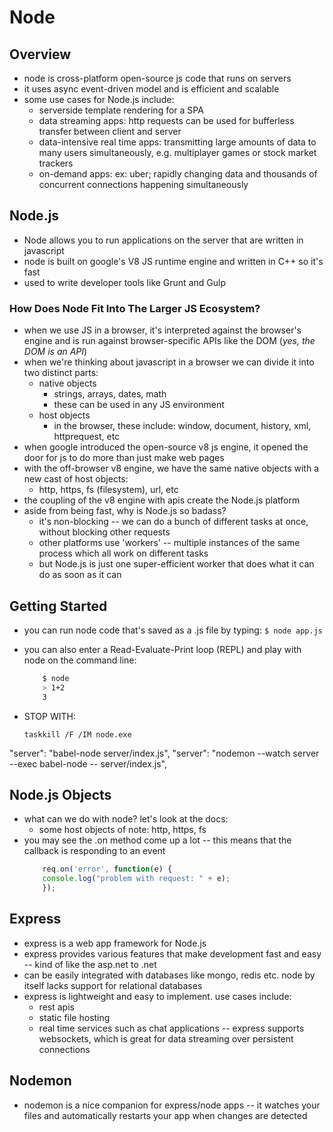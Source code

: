 # Node

## Overview
* node is cross-platform open-source js code that runs on servers
* it uses async event-driven model and is efficient and scalable
* some use cases for Node.js include:
	* serverside template rendering for a SPA
	* data streaming apps: http requests can be used for bufferless transfer between client and server
	* data-intensive real time apps: transmitting large amounts of data to many users simultaneously, e.g. multiplayer games or stock market trackers
	* on-demand apps: ex: uber; rapidly changing data and thousands of concurrent connections happening simultaneously

## Node.js
* Node allows you to run applications on the server that are written in javascript
* node is built on google's V8 JS runtime engine and written in C++ so it's fast
* used to write developer tools like Grunt and Gulp

### How Does Node Fit Into The Larger JS Ecosystem?
* when we use JS in a browser, it's interpreted against the browser's engine and is run against browser-specific APIs like the DOM (*yes, the DOM is an API*)
* when we're thinking about javascript in a browser we can divide it into two distinct parts:
	* native objects
		* strings, arrays, dates, math
		* these can be used in any JS environment
	* host objects
		* in the browser, these include: window, document, history, xml, httprequest, etc
* when google introduced the open-source v8 js engine, it opened the door for js to do more than just make web pages
* with the off-browser v8 engine, we have the same native objects with a new cast of host objects:
	* http, https, fs (filesystem), url, etc
* the coupling of the v8 engine with apis create the Node.js platform
* aside from being fast, why is Node.js so badass?
	* it's non-blocking -- we can do a bunch of different tasks at once, without blocking other requests
	* other platforms use 'workers' -- multiple instances of the same process which all work on different tasks
	* but Node.js is just one super-efficient worker that does what it can do as soon as it can

## Getting Started
* you can run node code that's saved as a .js file by typing:
	`$ node app.js`
* you can also enter a Read-Evaluate-Print loop (REPL) and play with
  node on the command line:
	```bash
		$ node
		> 1+2
		3
	```

* STOP WITH:
	```
	taskkill /F /IM node.exe
	```

"server": "babel-node server/index.js",
"server": "nodemon --watch server --exec babel-node -- server/index.js",



## Node.js Objects
* what can we do with node? let's look at the docs:
	* some host objects of note: http, https, fs
* you may see the .on method come up a lot -- this means that the callback
  is responding to an event
	```javascript
		req.on('error', function(e) {
		console.log("problem with request: " + e);
		});
	```

## Express
* express is a web app framework for Node.js
* express provides various features that make development fast and easy -- kind of like the asp.net to .net
* can be easily integrated with databases like mongo, redis etc. node by itself lacks support for relational databases
* express is lightweight and easy to implement. use cases include:
	* rest apis
	* static file hosting
	* real time services such as chat applications -- express supports websockets, which is great for data streaming over persistent connections

## Nodemon
* nodemon is a nice companion for express/node apps -- it watches your files and automatically restarts your app when changes are detected
